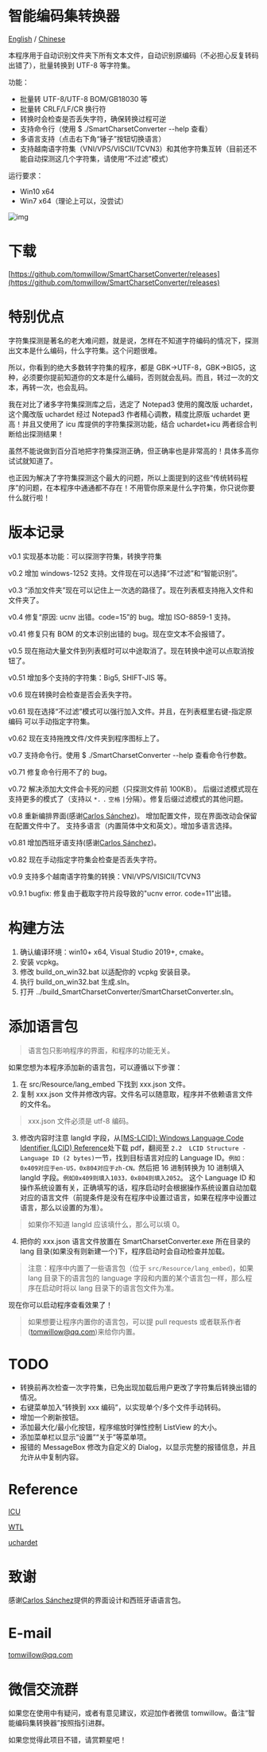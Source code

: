 # 智能编码集转换器

[English](README-en.md) / [Chinese](README.md)

本程序用于自动识别文件夹下所有文本文件，自动识别原编码（不必担心反复转码出错了），批量转换到 UTF-8 等字符集。

功能：

- 批量转 UTF-8/UTF-8 BOM/GB18030 等
- 批量转 CRLF/LF/CR 换行符
- 转换时会检查是否丢失字符，确保转换过程可逆
- 支持命令行（使用 $ ./SmartCharsetConverter --help 查看）
- 多语言支持（点击右下角“锤子”按钮切换语言）
- 支持越南语字符集（VNI/VPS/VISCII/TCVN3）和其他字符集互转（目前还不能自动探测这几个字符集，请使用“不过滤”模式）

运行要求：

- Win10 x64
- Win7 x64（理论上可以，没尝试）

![img](snapshot/v0.8-chinese.png "截图")

# 下载

[https://github.com/tomwillow/SmartCharsetConverter/releases](https://github.com/tomwillow/SmartCharsetConverter/releases)

# 特别优点

字符集探测是著名的老大难问题，就是说，怎样在不知道字符编码的情况下，探测出文本是什么编码，什么字符集。这个问题很难。

所以，你看到的绝大多数转字符集的程序，都是 GBK->UTF-8，GBK->BIG5，这种，必须要你提前知道你的文本是什么编码，否则就会乱码。而且，转过一次的文本，再转一次，也会乱码。

我在对比了诸多字符集探测库之后，选定了 Notepad3 使用的魔改版 uchardet，这个魔改版 uchardet 经过 Notepad3 作者精心调教，精度比原版 uchardet 更高！并且又使用了 icu 库提供的字符集探测功能，结合 uchardet+icu 两者综合判断给出探测结果！

虽然不能说做到百分百地把字符集探测正确，但正确率也是非常高的！具体多高你试试就知道了。

也正因为解决了字符集探测这个最大的问题，所以上面提到的这些“传统转码程序”的问题，在本程序中通通都不存在！不用管你原来是什么字符集，你只说你要什么就行啦！

# 版本记录

v0.1 实现基本功能：可以探测字符集，转换字符集

v0.2 增加 windows-1252 支持。文件现在可以选择“不过滤”和“智能识别”。

v0.3 “添加文件夹”现在可以记住上一次选的路径了。现在列表框支持拖入文件和文件夹了。

v0.4 修复“原因: ucnv 出错。code=15”的 bug。增加 ISO-8859-1 支持。

v0.41 修复只有 BOM 的文本识别出错的 bug。现在空文本不会报错了。

v0.5 现在拖动大量文件到列表框时可以中途取消了。现在转换中途可以点取消按钮了。

v0.51 增加多个支持的字符集：Big5, SHIFT-JIS 等。

v0.6 现在转换时会检查是否会丢失字符。

v0.61 现在选择“不过滤”模式可以强行加入文件。并且，在列表框里右键-指定原编码 可以手动指定字符集。

v0.62 现在支持拖拽文件/文件夹到程序图标上了。

v0.7 支持命令行。使用 $ ./SmartCharsetConverter --help 查看命令行参数。

v0.71 修复命令行用不了的 bug。

v0.72 解决添加大文件会卡死的问题（只探测文件前 100KB）。
后缀过滤模式现在支持更多的模式了（支持以 `*.` `.` `空格` `|`分隔）。修复后缀过滤模式的其他问题。

v0.8 重新编排界面(感谢[Carlos Sánchez](https://github.com/c-sanchez))。
增加配置文件，现在界面改动会保留在配置文件中了。
支持多语言（内置简体中文和英文）。增加多语言选择。

v0.81 增加西班牙语支持(感谢[Carlos Sánchez](https://github.com/c-sanchez))。

v0.82 现在手动指定字符集会检查是否丢失字符。

v0.9 支持多个越南语字符集的转换：VNI/VPS/VISICII/TCVN3

v0.9.1 bugfix: 修复由于截取字符片段导致的"ucnv error. code=11"出错。

# 构建方法

1. 确认编译环境：win10+ x64, Visual Studio 2019+, cmake。
2. 安装 vcpkg。
3. 修改 build_on_win32.bat 以适配你的 vcpkg 安装目录。
4. 执行 build_on_win32.bat 生成.sln。
5. 打开 ../build_SmartCharsetConverter/SmartCharsetConverter.sln。

# 添加语言包

> 语言包只影响程序的界面，和程序的功能无关。

如果您想为本程序添加新的语言包，可以遵循以下步骤：

1. 在 src/Resource/lang_embed 下找到 xxx.json 文件。
2. 复制 xxx.json 文件并修改内容。文件名可以随意取，程序并不依赖语言文件的文件名。

> xxx.json 文件必须是 utf-8 编码。

3. 修改内容时注意 langId 字段，从[[MS-LCID]: Windows Language Code Identifier (LCID) Reference](https://learn.microsoft.com/en-us/openspecs/windows_protocols/ms-lcid/70feba9f-294e-491e-b6eb-56532684c37f?redirectedfrom=MSDN)处下载 pdf，翻阅至 `2.2  LCID Structure - Language ID (2 bytes)`一节，找到目标语言对应的 Language ID。`例如：0x409对应于en-US，0x804对应于zh-CN。`然后把 16 进制转换为 10 进制填入 langId 字段。`例如0x409则填入1033，0x804则填入2052`。
   这个 Language ID 和操作系统设置有关，正确填写的话，程序启动时会根据操作系统设置自动加载对应的语言文件（前提条件是没有在程序中设置过语言，如果在程序中设置过语言，那么以设置的为准）。

> 如果你不知道 langId 应该填什么，那么可以填 0。

4. 把你的 xxx.json 语言文件放置在 SmartCharsetConverter.exe 所在目录的 lang 目录(如果没有则新建一个)下，程序启动时会自动检查并加载。

> 注意：程序中内置了一些语言包（位于 `src/Resource/lang_embed`)，如果 lang 目录下的语言包的 language 字段和内置的某个语言包一样，那么程序在启动时将以 lang 目录下的语言包文件为准。

现在你可以启动程序查看效果了！

> 如果想要让程序内置你的语言包，可以提 pull requests 或者联系作者(tomwillow@qq.com)来给你内置。

# TODO

- 转换前再次检查一次字符集，已免出现加载后用户更改了字符集后转换出错的情况。
- 右键菜单加入“转换到 xxx 编码”，以实现单个/多个文件手动转码。
- 增加一个刷新按钮。
- 添加最大化/最小化按钮，程序缩放时弹性控制 ListView 的大小。
- 添加菜单栏以显示“设置”“关于”等菜单项。
- 报错的 MessageBox 修改为自定义的 Dialog，以显示完整的报错信息，并且允许从中复制内容。

# Reference

[ICU](https://icu.unicode.org/)

[WTL](https://sourceforge.net/projects/wtl)

[uchardet](https://github.com/rizonesoft/Notepad3/tree/master/src/uchardet)

# 致谢

感谢[Carlos Sánchez](https://github.com/c-sanchez)提供的界面设计和西班牙语语言包。

# E-mail

tomwillow@qq.com

# 微信交流群

如果您在使用中有疑问，或者有意见建议，欢迎加作者微信 tomwillow。备注“智能编码集转换器”按照指引进群。

如果您觉得此项目不错，请赏颗星吧！
